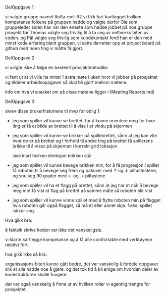 DelOppgave 1:

  vi valgte gruppe navnet RoRa-mdl-92
  vi fikk fort kartlogget hvilken kompetanse folkene på gruppen hadde og valgte derfor Ola som gruppeleder siden han var den eneste som hadde jobbet på
  noe gruppe prosjekt før
  Thomas valgte seg frivilig til å ta seg av nettverks biten av coden.
  og Pål valgte seg frivilig som kundekontakt fordi han er den med minst kode erfaring blant gruppen.
  vi satte derretter opp et project board på github med noen ting vi måtte få gjort.
  

DelOppgave 2:

  vi valgte ikke å følge en bestemt prosjektmetodikk.
  
  vi fant ut at vi ville ha minst 1 extra møte i uken hvor vi jobber på prosjektet og tildeler arbeidsoppgaver så skal bli gjort mellom møtene.
  
  info om hva vi snakket om på disse møtene ligger i (Meeting Reports.md)
  

DelOppgave 3:

  skrev disse brukerhistoriene til mvp for oblig 1:
  
   - jeg som spiller vil kunne se brettet, for å kunne orientere meg for hvor ting er
        få et bilde av brettet til å vise i et vindu på skjermen
   - jeg som spiller vil kunne se brikker på spillebrettet, sånn at jeg kan vite hvor de er på brettet og i forhold til andre ting på brettet
        få spillerens brikke til å vises på skjermen i korrekt grid lokasjon
        
        vise klart hvilken direksjon brikken står
   - jeg som spiller vil kunne bevege brikken min, for å få progresjon i spillet
        få roboten til å bevege seg frem og bakover med ↑ og ↓ piltastestene, og snu seg 90 grader med  ← og  → piltastene
   - jeg som spiller vil ha et flagg på brettet, sånn at jeg har et mål å bevege meg mot
        få vist et flag på brettet på samme måte så roboten blir vist
   - jeg som spiller vil kunne vinne spillet med å flytte roboten min på flagget
        hvis roboten går oppå flagget, så må et eller annet skje. f.eks. spillet lukker seg.




Hva gikk bra:

  å faktsik skrive koden var ikke det vanskeligste. 
  
  vi klarte kartlegge kompetanse og å få alle comfortable med verktøyene relativt fort.


hva gikk ikke så bra:

  organisasjons biten kunne gått bedre, det var vanskelig å fordele oppgaver slik at alle hadde noe å gjøre. og det tok tid å bli enige om 
  hvordan deler av kodestrukturen skulle fungere.
  
  det var også vanskelig å finne ut av hvilken roller vi egentlig trengte for prosjektet.
  









